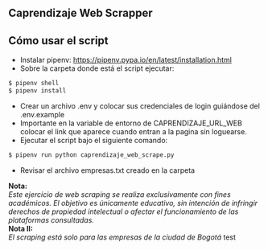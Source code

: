 ## Caprendizaje Web Scrapper

## Cómo usar el script
- Instalar pipenv: https://pipenv.pypa.io/en/latest/installation.html
- Sobre la carpeta donde está el script ejecutar:
```bash
$ pipenv shell
$ pipenv install
```
- Crear un archivo .env y colocar sus credenciales de login guiándose del .env.example
- Importante en la variable de entorno de CAPRENDIZAJE_URL_WEB colocar el link que aparece cuando entran a la pagina sin loguearse.
- Ejecutar el script bajo el siguiente comando:
```bash
$ pipenv run python caprendizaje_web_scrape.py
```
- Revisar el archivo empresas.txt creado en la carpeta 

**Nota:** <br>
_Este ejercicio de web scraping se realiza exclusivamente con fines académicos.
El objetivo es únicamente educativo, sin intención de infringir derechos de propiedad intelectual o 
afectar el funcionamiento de las plataformas consultadas._ <br>
**Nota II:** <br>
_El scraping está solo para las empresas de la ciudad de Bogotá_
test
